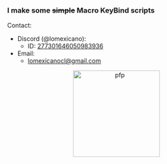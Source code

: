 

### I make some ~~simple~~ Macro KeyBind scripts

Contact:  
-  Discord (@lomexicano):
	- ID: [277301646050983936](https://discord.com/users/277301646050983936)
- Email:
	- lomexicanocl@gmail.com  
  


<p align="center">
	<img width="200" src="https://i.imgur.com/C17OPyu.gif" alt="pfp">
</p>
